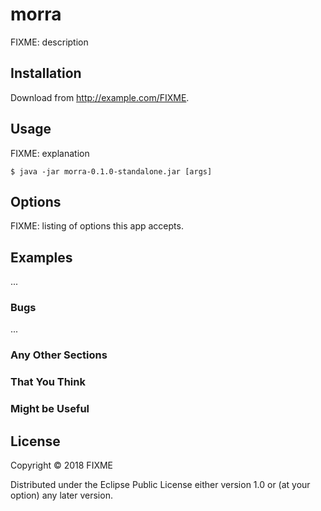 # morra

FIXME: description

## Installation

Download from http://example.com/FIXME.

## Usage

FIXME: explanation

    $ java -jar morra-0.1.0-standalone.jar [args]

## Options

FIXME: listing of options this app accepts.

## Examples

...

### Bugs

...

### Any Other Sections
### That You Think
### Might be Useful

## License

Copyright © 2018 FIXME

Distributed under the Eclipse Public License either version 1.0 or (at
your option) any later version.
